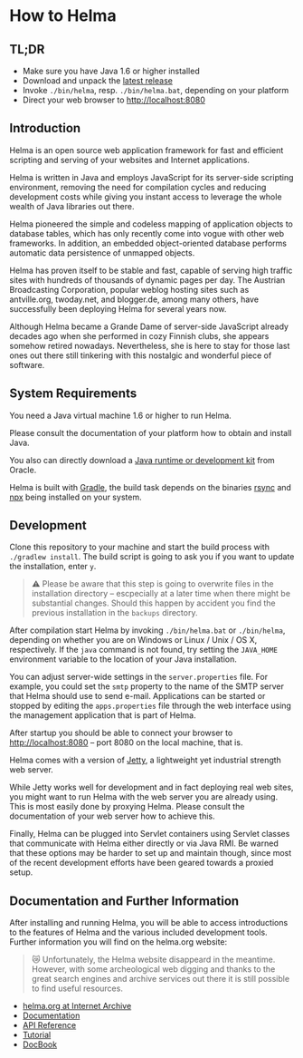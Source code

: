 # How to Helma

## TL;DR

- Make sure you have Java 1.6 or higher installed
- Download and unpack the [latest release](https://github.com/antville/helma/releases)
- Invoke `./bin/helma`, resp. `./bin/helma.bat`, depending on your platform
- Direct your web browser to <http://localhost:8080>

## Introduction

Helma is an open source web application framework for fast and efficient scripting and serving of your websites and Internet applications.

Helma is written in Java and employs JavaScript for its server-side scripting environment, removing the need for compilation cycles and reducing development costs while giving you instant access to leverage the whole wealth of Java libraries out there.

Helma pioneered the simple and codeless mapping of application objects to database tables, which has only recently come into vogue with other web frameworks. In addition, an embedded object-oriented database performs automatic data persistence of unmapped objects.

Helma has proven itself to be stable and fast, capable of serving high traffic sites with hundreds of thousands of dynamic pages per day. The Austrian Broadcasting Corporation, popular weblog hosting sites such as antville.org, twoday.net, and blogger.de, among many others, have successfully been deploying Helma for several years now.

Although Helma became a Grande Dame of server-side JavaScript already decades ago when she performed in cozy Finnish clubs, she appears somehow retired nowadays. Nevertheless, she is here to stay for those last ones out there still tinkering with this nostalgic and wonderful piece of software.

## System Requirements

You need a Java virtual machine 1.6 or higher to run Helma.

Please consult the documentation of your platform how to obtain and install Java.

You also can directly download a [Java runtime or development kit](https://www.oracle.com/java/technologies/javase-downloads.html#javasejdk) from Oracle.

Helma is built with [Gradle](https://gradle.org), the build task depends on the binaries [rsync](https://rsync.samba.org) and [npx](https://www.npmjs.com/package/npx) being installed on your system.

## Development

Clone this repository to your machine and start the build process with `./gradlew install`. The build script is going to ask you if you want to update the installation, enter `y`.

> ⚠️ Please be aware that this step is going to overwrite files in the installation directory – escpecially at a later time when there might be substantial changes. Should this happen by accident you find the previous installation in the `backups` directory.

After compilation start Helma by invoking `./bin/helma.bat` or `./bin/helma`, depending on whether you are on Windows or Linux / Unix / OS X, respectively. If the `java` command is not found, try setting the `JAVA_HOME` environment variable to the location of your Java installation.

You can adjust server-wide settings in the `server.properties` file. For example, you could set the `smtp` property to the name of the SMTP server that Helma should use to send e-mail. Applications can be started or stopped by editing the `apps.properties` file through the web interface using the management application that is part of Helma.

After startup you should be able to connect your browser to <http://localhost:8080> – port 8080 on the local machine, that is.

Helma comes with a version of [Jetty](http://eclipse.org/jetty/), a lightweight yet industrial strength web server.

While Jetty works well for development and in fact deploying real web sites, you might want to run Helma with the web server you are already using. This is most easily done by proxying Helma. Please consult the documentation of your web server how to achieve this.

Finally, Helma can be plugged into Servlet containers using Servlet classes that communicate with Helma either directly or via Java RMI. Be warned that these options may be harder to set up and maintain though, since most of the recent development efforts have been geared towards a proxied setup.

## Documentation and Further Information

After installing and running Helma, you will be able to access introductions to the features of Helma and the various included development tools. Further information you will find on the helma.org website:

> 😿 Unfortunately, the Helma website disappeard in the meantime. However, with some archeological web digging and thanks to the great search engines and archive services out there it is still possible to find useful resources.

- [helma.org at Internet Archive](http://web.archive.org/web/20180122132315/http://helma.org)
- [Documentation](http://web.archive.org/web/20100530234322/http://helma.org/documentation/)
- [API Reference](https://helma.serverjs.org/reference/)
- [Tutorial](http://web.archive.org/web/20100526182848/http://helma.org/Documentation/Object-Relational+Mapping+Tutorial/)
- [DocBook](http://dev.orf.at/download/helma/documentation/documentation.pdf)
